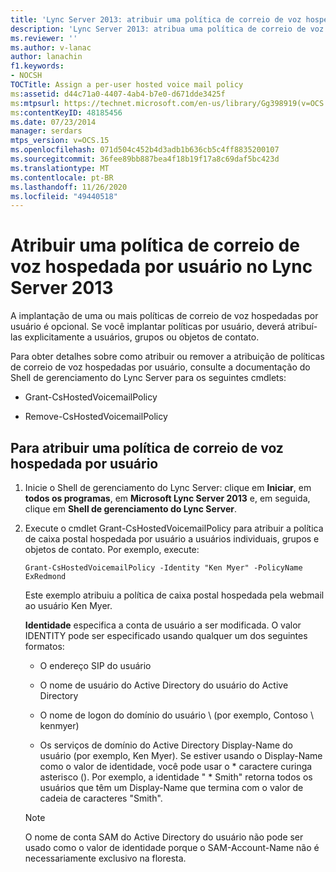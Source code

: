 ```yaml
---
title: 'Lync Server 2013: atribuir uma política de correio de voz hospedada por usuário'
description: 'Lync Server 2013: atribua uma política de correio de voz hospedada por usuário.'
ms.reviewer: ''
ms.author: v-lanac
author: lanachin
f1.keywords:
- NOCSH
TOCTitle: Assign a per-user hosted voice mail policy
ms:assetid: d44c71a0-4407-4ab4-b7e0-d671dde3425f
ms:mtpsurl: https://technet.microsoft.com/en-us/library/Gg398919(v=OCS.15)
ms:contentKeyID: 48185456
ms.date: 07/23/2014
manager: serdars
mtps_version: v=OCS.15
ms.openlocfilehash: 071d504c452b4d3adb1b636cb5c4ff8835200107
ms.sourcegitcommit: 36fee89bb887bea4f18b19f17a8c69daf5bc423d
ms.translationtype: MT
ms.contentlocale: pt-BR
ms.lasthandoff: 11/26/2020
ms.locfileid: "49440518"
---
```

# <a name="assign-a-per-user-hosted-voice-mail-policy-in-lync-server-2013"></a>Atribuir uma política de correio de voz hospedada por usuário no Lync Server 2013

 


A implantação de uma ou mais políticas de correio de voz hospedadas por usuário é opcional. Se você implantar políticas por usuário, deverá atribuí-las explicitamente a usuários, grupos ou objetos de contato.

Para obter detalhes sobre como atribuir ou remover a atribuição de políticas de correio de voz hospedadas por usuário, consulte a documentação do Shell de gerenciamento do Lync Server para os seguintes cmdlets:

  - Grant-CsHostedVoicemailPolicy

  - Remove-CsHostedVoicemailPolicy

## <a name="to-assign-a-per-user-hosted-voice-mail-policy"></a>Para atribuir uma política de correio de voz hospedada por usuário

1.  Inicie o Shell de gerenciamento do Lync Server: clique em **Iniciar**, em **todos os programas**, em **Microsoft Lync Server 2013** e, em seguida, clique em **Shell de gerenciamento do Lync Server**.

2.  Execute o cmdlet Grant-CsHostedVoicemailPolicy para atribuir a política de caixa postal hospedada por usuário a usuários individuais, grupos e objetos de contato. Por exemplo, execute:
    
        Grant-CsHostedVoicemailPolicy -Identity "Ken Myer" -PolicyName ExRedmond
    
    Este exemplo atribuiu a política de caixa postal hospedada pela webmail ao usuário Ken Myer.
    
    **Identidade** especifica a conta de usuário a ser modificada. O valor IDENTITY pode ser especificado usando qualquer um dos seguintes formatos:
    
      - O endereço SIP do usuário
    
      - O nome de usuário do Active Directory do usuário do Active Directory
    
      - O nome de logon do domínio do usuário \\ (por exemplo, Contoso \\ kenmyer)
    
      - Os serviços de domínio do Active Directory Display-Name do usuário (por exemplo, Ken Myer). Se estiver usando o Display-Name como o valor de identidade, você pode usar o \* caractere curinga asterisco (). Por exemplo, a identidade " \* Smith" retorna todos os usuários que têm um Display-Name que termina com o valor de cadeia de caracteres "Smith".
    

    > [!NOTE]  
    > O nome de conta SAM do Active Directory do usuário não pode ser usado como o valor de identidade porque o SAM-Account-Name não é necessariamente exclusivo na floresta.


